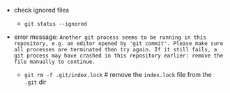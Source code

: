 - check ignored files
  - `git status --ignored`
  
- error message: ```Another git process seems to be running in this repository, e.g.
  an editor opened by 'git commit'. Please make sure all processes
  are terminated then try again. If it still fails, a git process
  may have crashed in this repository earlier:
  remove the file manually to continue.```
  - `git rm -f .git/index.lock` # remove the `index.lock` file from the `.git` dir
